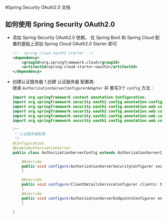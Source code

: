 #Spring Security OAuth2.0 文档
## 如何使用 Spring Security OAuth2.0
* 添加 Spring Security OAuth2.0 依赖。
在 Spring Boot 和 Spring Cloud 配置的基础上添加 Spring Cloud OAuth2.0 Starter 即可
    ```xml
    <!-- spring cloud oauth2 starter -->
    <dependency>
        <groupId>org.springframework.cloud</groupId>
        <artifactId>spring-cloud-starter-oauth2</artifactId>
    </dependency>
    ```
* 创建认证服务器
1.创建 认证服务器 配置类:  
继承 `AuthorizationServerConfigurerAdapter` 并 重写3个 `config` 方法：
    ```java
    import org.springframework.context.annotation.Configuration;
    import org.springframework.security.oauth2.config.annotation.configurers.ClientDetailsServiceConfigurer;
    import org.springframework.security.oauth2.config.annotation.web.configuration.AuthorizationServerConfigurerAdapter;
    import org.springframework.security.oauth2.config.annotation.web.configuration.EnableAuthorizationServer;
    import org.springframework.security.oauth2.config.annotation.web.configurers.AuthorizationServerEndpointsConfigurer;
    import org.springframework.security.oauth2.config.annotation.web.configurers.AuthorizationServerSecurityConfigurer;
    
    /**
     * 认证服务器配置
     */
    @Configuration
    @EnableAuthorizationServer
    public class AuthorizationServerConfig extends AuthorizationServerConfigurerAdapter {
    
        @Override
        public void configure(AuthorizationServerSecurityConfigurer security) throws Exception {
        }
    
        @Override
        public void configure(ClientDetailsServiceConfigurer clients) throws Exception {
        }
        @Override
        public void configure(AuthorizationServerEndpointsConfigurer endpoints) throws Exception {
        }
    
    }
    ```
  